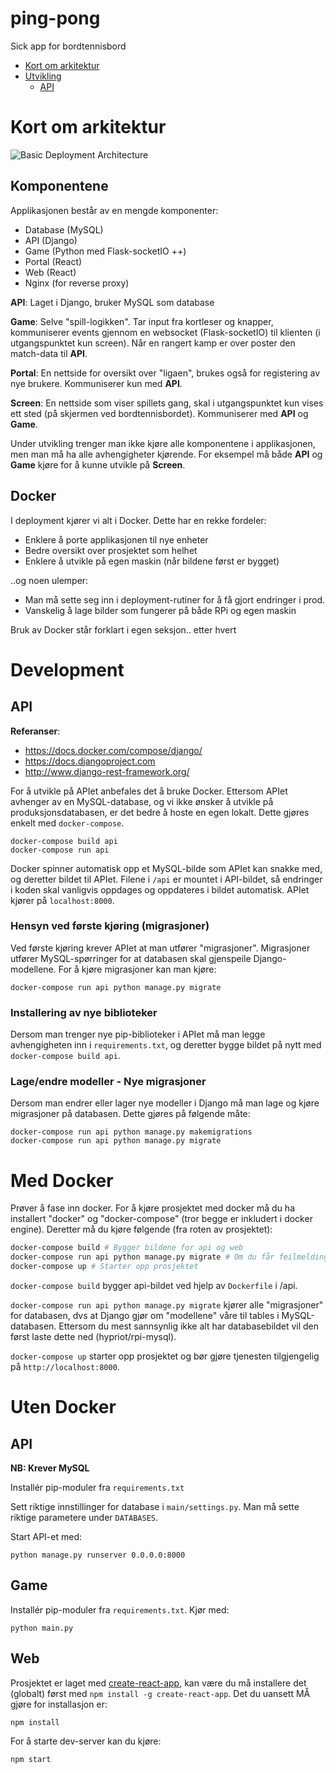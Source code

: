 # ping-pong
Sick app for bordtennisbord
- [Kort om arkitektur](#kort-om-arkitektur)
- [Utvikling](#development)
  - [API](#api)

# Kort om arkitektur
![Basic Deployment Architecture](https://s3-eu-west-1.amazonaws.com/ping-pong.komstek.no/assets/Basic+Deployment+Architecture.png)

## Komponentene
Applikasjonen består av en mengde komponenter:
- Database (MySQL)
- API (Django)
- Game (Python med Flask-socketIO ++)
- Portal (React)
- Web (React)
- Nginx (for reverse proxy)

__API__: Laget i Django, bruker MySQL som database

__Game__: Selve "spill-logikken". Tar input fra kortleser og knapper, kommuniserer events gjennom en websocket (Flask-socketIO) til klienten (i utgangspunktet kun screen). Når en rangert kamp er over poster den match-data til __API__.

__Portal__: En nettside for oversikt over "ligaen", brukes også for registering av nye brukere. Kommuniserer kun med __API__.

__Screen__: En nettside som viser spillets gang, skal i utgangspunktet kun vises ett sted (på skjermen ved bordtennisbordet). Kommuniserer med __API__ og __Game__.

Under utvikling trenger man ikke kjøre alle komponentene i applikasjonen, men man må ha alle avhengigheter kjørende. For eksempel må både __API__ og __Game__ kjøre for å kunne utvikle på __Screen__.

## Docker
I deployment kjører vi alt i Docker. Dette har en rekke fordeler:
- Enklere å porte applikasjonen til nye enheter
- Bedre oversikt over prosjektet som helhet
- Enklere å utvikle på egen maskin (når bildene først er bygget)

..og noen ulemper:
- Man må sette seg inn i deployment-rutiner for å få gjort endringer i prod.
- Vanskelig å lage bilder som fungerer på både RPi og egen maskin

Bruk av Docker står forklart i egen seksjon.. etter hvert

# Development

## API
__Referanser__:
- https://docs.docker.com/compose/django/
- https://docs.djangoproject.com
- http://www.django-rest-framework.org/

For å utvikle på APIet anbefales det å bruke Docker. Ettersom APIet avhenger av en MySQL-database, og vi ikke ønsker å utvikle på produksjonsdatabasen, er det bedre å hoste en egen lokalt. Dette gjøres enkelt med `docker-compose`.

```
docker-compose build api
docker-compose run api
```

Docker spinner automatisk opp et MySQL-bilde som APIet kan snakke med, og deretter bildet til APIet. Filene i `/api` er mountet i API-bildet, så endringer i koden skal vanligvis oppdages og oppdateres i bildet automatisk. APIet kjører på `localhost:8000`.

### Hensyn ved første kjøring (migrasjoner)
Ved første kjøring krever APIet at man utfører "migrasjoner". Migrasjoner utfører MySQL-spørringer for at databasen skal gjenspeile Django-modellene. For å kjøre migrasjoner kan man kjøre:

```
docker-compose run api python manage.py migrate
```

### Installering av nye biblioteker
Dersom man trenger nye pip-biblioteker i APIet må man legge avhengigheten inn i `requirements.txt`, og deretter bygge bildet på nytt med `docker-compose build api`.

### Lage/endre modeller - Nye migrasjoner
Dersom man endrer eller lager nye modeller i Django må man lage og kjøre migrasjoner på databasen. Dette gjøres på følgende måte:

```
docker-compose run api python manage.py makemigrations
docker-compose run api python manage.py migrate
```

# Med Docker
Prøver å fase inn docker. For å kjøre prosjektet med docker må du ha installert "docker" og "docker-compose" (tror begge er inkludert i docker engine). Deretter må du kjøre følgende (fra roten av prosjektet):

```bash
docker-compose build # Bygger bildene for api og web
docker-compose run api python manage.py migrate # Om du får feilmelding, prøv på nytt
docker-compose up # Starter opp prosjektet
```

`docker-compose build` bygger api-bildet ved hjelp av `Dockerfile` i /api.

`docker-compose run api python manage.py migrate` kjører alle "migrasjoner" for databasen, dvs at Django gjør om "modellene" våre til tables i MySQL-databasen. Ettersom du mest sannsynlig ikke alt har databasebildet vil den først laste dette ned (hypriot/rpi-mysql).

`docker-compose up` starter opp prosjektet og bør gjøre tjenesten tilgjengelig på `http://localhost:8000`.

# Uten Docker

## API
__NB: Krever MySQL__

Installér pip-moduler fra `requirements.txt`

Sett riktige innstillinger for database i `main/settings.py`. Man må sette riktige parametere under `DATABASES`.

Start API-et med:

```
python manage.py runserver 0.0.0.0:8000
```

## Game
Installér pip-moduler fra `requirements.txt`.
Kjør med:

```
python main.py
```

## Web
Prosjektet er laget med [create-react-app](https://github.com/facebookincubator/create-react-app), kan være du må installere det (globalt) først med `npm install -g create-react-app`.
Det du uansett MÅ gjøre for installasjon er:

```
npm install
```

For å starte dev-server kan du kjøre:

```
npm start
```
